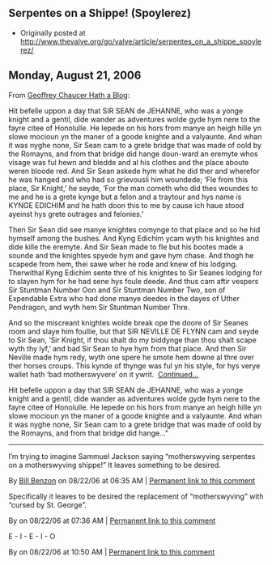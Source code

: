 ## Serpentes on a Shippe! (Spoylerez)

 * Originally posted at http://www.thevalve.org/go/valve/article/serpentes_on_a_shippe_spoylerez/

##  Monday, August 21, 2006 

From  [Geoffrey Chaucer Hath a Blog](http://houseoffame.blogspot.com/):

Hit befelle uppon a day that SIR SEAN de JEHANNE, who was a yonge knight and a gentil, dide wander as adventures wolde gyde hym nere to the fayre citee of Honolulle. He lepede on his hors from manye an heigh hille yn slowe mocioun yn the maner of a goode knighte and a valyaunte. And whan it was nyghe none, Sir Sean cam to a grete bridge that was made of oold by the Romayns, and from that bridge did hange doun-ward an eremyte whos visage was ful hewn and bledde and al his clothes and the place aboute weren bloode red. And Sir Sean askede hym what he did ther and wherefor he was hanged and who had so grievousli him woundede; ‘Fle from this place, Sir Knight,’ he seyde, ‘For the man cometh who did thes woundes to me and he is a grete kynge but a felon and a traytour and hys name is KYNGE EDICHIM and he hath doon this to me by cause ich haue stood ayeinst hys grete outrages and felonies.’

Then Sir Sean did see manye knightes comynge to that place and so he hid hymself among the bushes. And Kyng Edichim ycam wyth his knightes and dide kille the eremyte. And Sir Sean made to fle but his bootes made a sounde and the knightes spyede hym and gave hym chase. And thogh he scapede from hem, thei sawe wher he rode and knew of his lodging. Therwithal Kyng Edichim sente thre of his knightes to Sir Seanes lodging for to slayen hym for he had sene hys foule deede. And thus cam aftir vespers Sir Stuntman Number Oon and Sir Stuntman Number Two, son of Expendable Extra who had done manye deedes in the dayes of Uther Pendragon, and wyth hem Sir Stuntman Number Thre.

And so the miscreant knightes wolde break ope the doore of Sir Seanes room and slaye him foullie, but that SIR NEVILLE DE FLYNN cam and seyde to Sir Sean, ‘Sir Knight, if thou shalt do my biddynge than thou shalt scape wyth thy lyf,’ and bad Sir Sean to hye hym from that place. And then Sir Neville made hym redy, wyth one spere he smote hem downe al thre over ther horses croups. This kynde of thynge was ful yn his style, for hys verye wallet hath ‘bad motherswyvere’ on it ywrit.  [Continued...](http://houseoffame.blogspot.com/2006/08/serpentes-on-shippe-spoylerez.html)

Hit befelle uppon a day that SIR SEAN de JEHANNE, who was a yonge knight and a gentil, dide wander as adventures wolde gyde hym nere to the fayre citee of Honolulle. He lepede on his hors from manye an heigh hille yn slowe mocioun yn the maner of a goode knighte and a valyaunte. And whan it was nyghe none, Sir Sean cam to a grete bridge that was made of oold by the Romayns, and from that bridge did hange…"

---

I’m trying to imagine Sammuel Jackson saying “motherswyving serpentes on a motherswyving shippe!” It leaves something to be desired.

By [Bill Benzon](http://new-savanna.blogspot.com/) on 08/22/06 at 06:35 AM | [Permanent link to this comment](http://www.thevalve.org/go/valve/article/serpentes_on_a_shippe_spoylerez/#11092)
[]()

Specifically it leaves to be desired the replacement of “motherswyving” with “cursed by St. George”.

By  on 08/22/06 at 07:36 AM | [Permanent link to this comment](http://www.thevalve.org/go/valve/article/serpentes_on_a_shippe_spoylerez/#11094)
[]()

E - I - E - I - O

By  on 08/22/06 at 10:50 AM | [Permanent link to this comment](http://www.thevalve.org/go/valve/article/serpentes_on_a_shippe_spoylerez/#11095)

